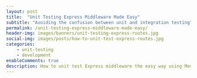 ```yaml
---
layout: post
title:  "Unit Testing Express Middleware Made Easy"
subtitle: "Avoiding the confusion between unit and integration testing"
permalink: /unit-testing-express-middleware-made-easy/
header-img: images/banners/unit-testing-express-routes.jpg
social-img: images/posts/how-to-unit-test-express-routes.jpg
categories:
    - unit-testing
    - development
enableComments: true
description: How to unit test Express middleware the easy way using Mocha and Chai.
---
```

